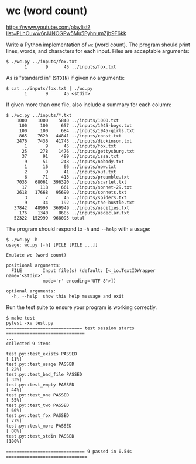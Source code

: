 # wc (word count)

https://www.youtube.com/playlist?list=PLhOuww6rJJNOGPw5Mu5FyhnumZjb9F6kk

Write a Python implementation of `wc` (word count).
The program should print lines, words, and characters for each input.
Files are acceptable arguments:

```
$ ./wc.py ../inputs/fox.txt
       1       9      45 ../inputs/fox.txt
```

As is "standard in" (`STDIN`) if given no arguments:

```
$ cat ../inputs/fox.txt | ./wc.py
       1       9      45 <stdin>
```

If given more than one file, also include a summary for each column:

```
$ ./wc.py ../inputs/*.txt
    1000    1000    5840 ../inputs/1000.txt
     100     100     657 ../inputs/1945-boys.txt
     100     100     684 ../inputs/1945-girls.txt
     865    7620   44841 ../inputs/const.txt
    2476    7436   41743 ../inputs/dickinson.txt
       1       9      45 ../inputs/fox.txt
      25     278    1476 ../inputs/gettysburg.txt
      37      91     499 ../inputs/issa.txt
       9      51     248 ../inputs/nobody.txt
       1      16      66 ../inputs/now.txt
       2       9      41 ../inputs/out.txt
       6      71     413 ../inputs/preamble.txt
    7035   68061  396320 ../inputs/scarlet.txt
      17     118     661 ../inputs/sonnet-29.txt
    2618   17668   95690 ../inputs/sonnets.txt
       3       7      45 ../inputs/spiders.txt
       9      34     192 ../inputs/the-bustle.txt
   37842   48990  369949 ../inputs/uscities.txt
     176    1340    8685 ../inputs/usdeclar.txt
   52322  152999  968095 total
```

The program should respond to `-h` and `--help` with a usage:

```
$ ./wc.py -h
usage: wc.py [-h] [FILE [FILE ...]]

Emulate wc (word count)

positional arguments:
  FILE        Input file(s) (default: [<_io.TextIOWrapper name='<stdin>'
              mode='r' encoding='UTF-8'>])

optional arguments:
  -h, --help  show this help message and exit
```

Run the test suite to ensure your program is working correctly.

```
$ make test
pytest -xv test.py
============================= test session starts ==============================
...
collected 9 items

test.py::test_exists PASSED                                              [ 11%]
test.py::test_usage PASSED                                               [ 22%]
test.py::test_bad_file PASSED                                            [ 33%]
test.py::test_empty PASSED                                               [ 44%]
test.py::test_one PASSED                                                 [ 55%]
test.py::test_two PASSED                                                 [ 66%]
test.py::test_fox PASSED                                                 [ 77%]
test.py::test_more PASSED                                                [ 88%]
test.py::test_stdin PASSED                                               [100%]

============================== 9 passed in 0.54s ===============================
```

